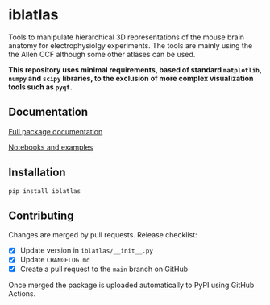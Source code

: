 # iblatlas
Tools to manipulate hierarchical 3D representations of the mouse brain anatomy for electrophysiolgy experiments.
The tools are mainly using the the Allen CCF although some other atlases can be used.

**This repository uses minimal requirements, based of standard `matplotlib`, `numpy` and `scipy` libraries, to the exclusion
of more complex visualization tools such as `pyqt`.**

## Documentation
[Full package documentation](https://int-brain-lab.github.io/iblenv/_autosummary/iblatlas.html#module-iblatlas)

[Notebooks and examples](https://int-brain-lab.github.io/iblenv/notebooks_external/atlas_working_with_ibllib_atlas.html)

## Installation
`pip install iblatlas`

## Contributing
Changes are merged by pull requests.
Release checklist:
- [x] Update version in `iblatlas/__init__.py`
- [x] Update `CHANGELOG.md`
- [x] Create a pull request to the `main` branch on GitHub

Once merged the package is uploaded automatically to PyPI using GitHub Actions.
